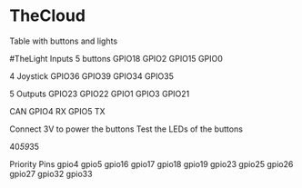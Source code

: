 # TheCloud
Table with buttons and lights

#TheLight
Inputs
5 buttons
GPIO18
GPIO2
GPIO15
GPIO0

4 Joystick
GPIO36
GPIO39
GPIO34
GPIO35

5 Outputs
GPIO23
GPIO22
GPIO1
GPIO3
GPIO21

CAN
GPIO4 RX
GPIO5 TX

Connect 3V to power the buttons
Test the LEDs of the buttons

40*59*35


Priority Pins
gpio4
gpio5
gpio16
gpio17
gpio18
gpio19
gpio23
gpio25
gpio26
gpio27
gpio32
gpio33